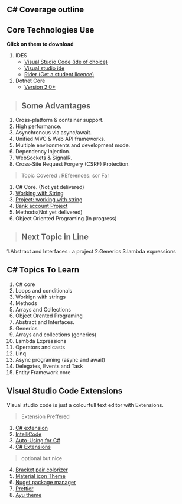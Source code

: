 ## C# Coverage outline
## Core Technologies Use
**Click on them to download**
1. IDES
    - [Visual Studio Code (ide of choice)](https://code.visualstudio.com/download)
    - [Visual studio ide](https://visualstudio.microsoft.com/downloads/)
    - [Rider (Get a student licence)](https://www.jetbrains.com/rider/)
2. Dotnet Core
    - [Version 2.0+](https://dotnet.microsoft.com/download)
> ##  Some Advantages
1. Cross-platform & container support. 
2. High performance. 
3. Asynchronous via async/await. 
4. Unified MVC & Web API frameworks. 
5. Multiple environments and development mode. 
6. Dependency Injection. 
7. WebSockets & SignalR. 
8. Cross-Site Request Forgery (CSRF) Protection.
> Topic Covered : REferences: sor Far
1. C# Core. (Not yet delivered)
2. [Working with String](03_workingwithStrings\readme.md)
3. [Project: working with string](03_workingwithStrings\02_workingwithCSVFile\Readme.md)
4. [Bank account Project](06_BankaccountProject\Program.cs)
4. Methods(Not yet delivered)
5. Object Oriented Programing (In progress)

>## Next Topic in Line
1.Abstract and Interfaces : a project
2.Generics
3.lambda expressions 

## C# Topics To Learn
1. C# core
2. Loops and conditionals
3. Workign with strings
4. Methods
5. Arrays and Collections
6. Object Orented Programing
7. Abstract and Interfaces.
8. Generics
9. Arrays and collections (generics)
10. Lambda Expressions
11. Operators and casts
12. Linq
12. Async programing (async and await)
13. Delegates, Events and Task
13. Entity Framework core

## Visual Studio Code Extensions
Visual studio code is just a colourfull text editor with Extensions.
> Extension Preffered
 1. [C# extension](https://marketplace.visualstudio.com/items?itemName=ms-vscode.csharp)
 2. [IntelliCode](https://marketplace.visualstudio.com/items?itemName=VisualStudioExptTeam.vscodeintellicode)
 3. [Auto-Using for C#](https://marketplace.visualstudio.com/items?itemName=Fudge.auto-using)
 4. [C# Extensions](https://marketplace.visualstudio.com/items?itemName=jchannon.csharpextensions)
 > optional but nice
 4. [Bracket pair colorizer](https://marketplace.visualstudio.com/items?itemName=CoenraadS.bracket-pair-colorizer)
 5. [Material icon Theme](https://marketplace.visualstudio.com/items?itemName=PKief.material-icon-theme)
 6. [Nuget package manager](https://marketplace.visualstudio.com/items?itemName=jmrog.vscode-nuget-package-manager)
 7. [Prettier](https://marketplace.visualstudio.com/items?itemName=esbenp.prettier-vscode)
 8. [Ayu theme](https://marketplace.visualstudio.com/items?itemName=teabyii.ayu)

 
 
